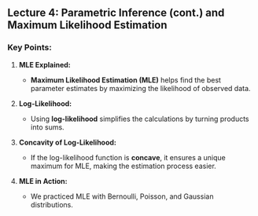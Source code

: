 ## Lecture 4: Parametric Inference (cont.) and Maximum Likelihood Estimation

### Key Points:
1. **MLE Explained:**
   - **Maximum Likelihood Estimation (MLE)** helps find the best parameter estimates by maximizing the likelihood of observed data.

2. **Log-Likelihood:**
   - Using **log-likelihood** simplifies the calculations by turning products into sums.

3. **Concavity of Log-Likelihood:**
   - If the log-likelihood function is **concave**, it ensures a unique maximum for MLE, making the estimation process easier.

4. **MLE in Action:**
   - We practiced MLE with Bernoulli, Poisson, and Gaussian distributions.
